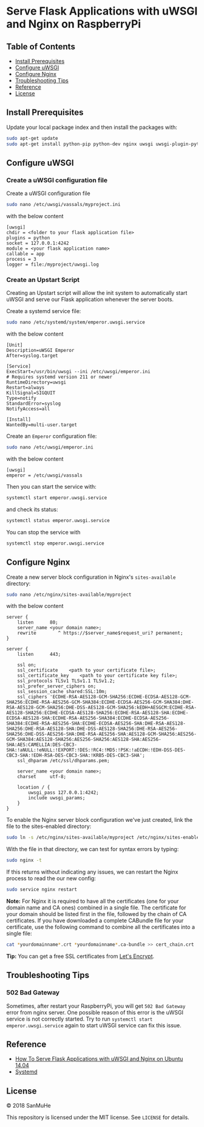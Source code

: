 # Serve Flask Applications with uWSGI and Nginx on RaspberryPi

## Table of Contents

- [Install Prerequisites](#install-prerequisites)
- [Configure uWSGI](#configure-uwsgi)
- [Configure Nginx](#configure-nginx)
- [Troubleshooting Tips](#troubleshooting-tips)
- [Reference](#reference)
- [License](#license)

## Install Prerequisites

Update your local package index and then install the packages with:

```bash
sudo apt-get update
sudo apt-get install python-pip python-dev nginx uwsgi uwsgi-plugin-python
```

## Configure uWSGI

### Create a uWSGI configuration file

Create a uWSGI configuration file

```bash
sudo nano /etc/uwsgi/vassals/myproject.ini
```

with the below content

```text
[uwsgi]
chdir = <folder to your flask application file>
plugins = python
socket = 127.0.0.1:4242
module = <your flask application name>
callable = app
process = 3
logger = file:/myproject/uwsgi.log
```

### Create an Upstart Script

Creating an Upstart script will allow the init system to automatically start uWSGI and serve our Flask application whenever the server boots.

Create a systemd service file:

```bash
sudo nano /etc/systemd/system/emperor.uwsgi.service
```

with the below content

```text
[Unit]
Description=uWSGI Emperor
After=syslog.target

[Service]
ExecStart=/usr/bin/uwsgi --ini /etc/uwsgi/emperor.ini
# Requires systemd version 211 or newer
RuntimeDirectory=uwsgi
Restart=always
KillSignal=SIGQUIT
Type=notify
StandardError=syslog
NotifyAccess=all

[Install]
WantedBy=multi-user.target
```

Create an `Emperor` configuration file:

```bash
sudo nano /etc/uwsgi/emperor.ini
```

with the below content

```text
[uwsgi]
emperor = /etc/uwsgi/vassals
```

Then you can start the service with:

```bash
systemctl start emperor.uwsgi.service
```

and check its status:

```bash
systemctl status emperor.uwsgi.service
```

You can stop the service with

```bash
systemctl stop emperor.uwsgi.service
```

## Configure Nginx

Create a new server block configuration in Nginx's `sites-available` directory:

```bash
sudo nano /etc/nginx/sites-available/myproject
```

with the below content

```text
server {
    listen      80;
    server_name <your domain name>;
    rewrite        ^ https://$server_name$request_uri? permanent;
}

server {
    listen      443;

    ssl on;
    ssl_certificate    <path to your certificate file>;
    ssl_certificate_key    <path to your certificate key file>;
    ssl_protocols TLSv1 TLSv1.1 TLSv1.2;
    ssl_prefer_server_ciphers on;
    ssl_session_cache shared:SSL:10m;
    ssl_ciphers 'ECDHE-RSA-AES128-GCM-SHA256:ECDHE-ECDSA-AES128-GCM-SHA256:ECDHE-RSA-AES256-GCM-SHA384:ECDHE-ECDSA-AES256-GCM-SHA384:DHE-RSA-AES128-GCM-SHA256:DHE-DSS-AES128-GCM-SHA256:kEDH+AESGCM:ECDHE-RSA-AES128-SHA256:ECDHE-ECDSA-AES128-SHA256:ECDHE-RSA-AES128-SHA:ECDHE-ECDSA-AES128-SHA:ECDHE-RSA-AES256-SHA384:ECDHE-ECDSA-AES256-SHA384:ECDHE-RSA-AES256-SHA:ECDHE-ECDSA-AES256-SHA:DHE-RSA-AES128-SHA256:DHE-RSA-AES128-SHA:DHE-DSS-AES128-SHA256:DHE-RSA-AES256-SHA256:DHE-DSS-AES256-SHA:DHE-RSA-AES256-SHA:AES128-GCM-SHA256:AES256-GCM-SHA384:AES128-SHA256:AES256-SHA256:AES128-SHA:AES256-SHA:AES:CAMELLIA:DES-CBC3-SHA:!aNULL:!eNULL:!EXPORT:!DES:!RC4:!MD5:!PSK:!aECDH:!EDH-DSS-DES-CBC3-SHA:!EDH-RSA-DES-CBC3-SHA:!KRB5-DES-CBC3-SHA';
    ssl_dhparam /etc/ssl/dhparams.pem;

    server_name <your domain name>;
    charset     utf-8;

    location / {
        uwsgi_pass 127.0.0.1:4242;
        include uwsgi_params;
    }
}
```

To enable the Nginx server block configuration we've just created, link the file to the sites-enabled directory:

```bash
sudo ln -s /etc/nginx/sites-available/myproject /etc/nginx/sites-enabled
```

With the file in that directory, we can test for syntax errors by typing:

```bash
sudo nginx -t
```

If this returns without indicating any issues, we can restart the Nginx process to read the our new config:

```bash
sudo service nginx restart
```

**Note:** For Nginx it is required to have all the certificates (one for your domain name and CA ones) combined in a single file. The certificate for your domain should be listed first in the file, followed by the chain of CA certificates.
If you have downloaded a complete CABundle file for your certificate, use the following command to combine all the certificates into a single file:

```bash
cat *yourdomainname*.crt *yourdomainname*.ca-bundle >> cert_chain.crt
```

**Tip:** You can get a free SSL certificates from [Let's Encrypt](https://letsencrypt.org/).

## Troubleshooting Tips

### 502 Bad Gateway

Sometimes, after restart your RaspberryPi, you will get `502 Bad Gateway` error from nginx server.
One possible reason of this error is the uWSGI service is not correctly started.
Try to run `systemctl start emperor.uwsgi.service` again to start uWSGI service can fix this issue.

## Reference

- [How To Serve Flask Applications with uWSGI and Nginx on Ubuntu 14.04](https://www.digitalocean.com/community/tutorials/how-to-serve-flask-applications-with-uwsgi-and-nginx-on-ubuntu-14-04)
- [Systemd](https://uwsgi-docs.readthedocs.io/en/latest/Systemd.html)

## License

&copy; 2018 SanMuHe

This repository is licensed under the MIT license. See `LICENSE` for details.